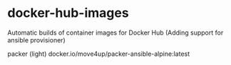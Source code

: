 # docker-hub-images
Automatic builds of container images for Docker Hub (Adding support for ansible provisioner)

packer (light)
docker.io/move4up/packer-ansible-alpine:latest